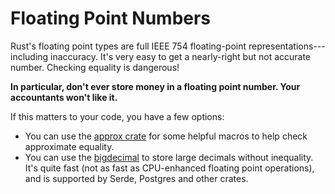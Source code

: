# Floating Point Numbers

Rust's floating point types are full IEEE 754 floating-point representations---including inaccuracy. It's very easy to get a nearly-right but not accurate number. Checking equality is dangerous!

**In particular, don't ever store money in a floating point number. Your accountants won't like it.**

If this matters to your code, you have a few options:

* You can use the [approx crate](https://docs.rs/approx/latest/approx/) for some helpful macros to help check approximate equality.
* You can use the [bigdecimal](https://docs.rs/bigdecimal/latest/bigdecimal/) to store large decimals without inequality. It's quite fast (not as fast as CPU-enhanced floating point operations), and is supported by Serde, Postgres and other crates.
